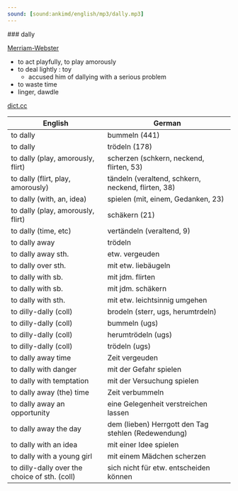 ```yaml
---
sound: [sound:ankimd/english/mp3/dally.mp3]
---
```


\### dally

[Merriam-Webster](https://www.merriam-webster.com/dictionary/dally)

- to act playfully, to play amorously
- to deal lightly : toy
    - accused him of dallying with a serious problem
- to waste time
- linger, dawdle

[dict.cc](https://www.dict.cc/dally)

| English        | German       |
| -------------- | ------------ |
| to dally | bummeln (441) |
| to dally | trödeln (178) |
| to dally (play, amorously, flirt) | scherzen (schkern, neckend, flirten, 53) |
| to dally (flirt, play, amorously) | tändeln (veraltend, schkern, neckend, flirten, 38) |
| to dally (with, an, idea) | spielen (mit, einem, Gedanken, 23) |
| to dally (play, amorously, flirt) | schäkern (21) |
| to dally (time, etc) | vertändeln (veraltend, 9) |
| to dally away | trödeln |
| to dally away sth. | etw. vergeuden |
| to dally over sth. | mit etw. liebäugeln |
| to dally with sb. | mit jdm. flirten |
| to dally with sb. | mit jdm. schäkern |
| to dally with sth. | mit etw. leichtsinnig umgehen |
| to dilly-dally (coll) | brodeln (sterr, ugs, herumtrdeln) |
| to dilly-dally (coll) | bummeln (ugs) |
| to dilly-dally (coll) | herumtrödeln (ugs) |
| to dilly-dally (coll) | trödeln (ugs) |
| to dally away time | Zeit vergeuden |
| to dally with danger | mit der Gefahr spielen |
| to dally with temptation | mit der Versuchung spielen |
| to dally away (the) time | Zeit verbummeln |
| to dally away an opportunity | eine Gelegenheit verstreichen lassen |
| to dally away the day | dem (lieben) Herrgott den Tag stehlen (Redewendung) |
| to dally with an idea | mit einer Idee spielen |
| to dally with a young girl | mit einem Mädchen scherzen |
| to dilly-dally over the choice of sth. (coll) | sich nicht für etw. entscheiden können |
